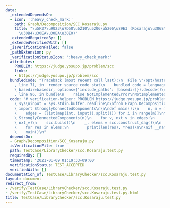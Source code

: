 ```yaml
---
data:
  _extendedDependsOn:
  - icon: ':heavy_check_mark:'
    path: Graph/Decomposition/SCC_Kosaraju.py
    title: "\u5F37\u9023\u7D50\u6210\u5206\u5206\u89E3 (Kosaraju\u306E\u30A2\u30EB\
      \u30B4\u30EA\u30BA\u30E0)"
  _extendedRequiredBy: []
  _extendedVerifiedWith: []
  _isVerificationFailed: false
  _pathExtension: py
  _verificationStatusIcon: ':heavy_check_mark:'
  attributes:
    PROBLEM: https://judge.yosupo.jp/problem/scc
    links:
    - https://judge.yosupo.jp/problem/scc
  bundledCode: "Traceback (most recent call last):\n  File \"/opt/hostedtoolcache/Python/3.10.5/x64/lib/python3.10/site-packages/onlinejudge_verify/documentation/build.py\"\
    , line 71, in _render_source_code_stat\n    bundled_code = language.bundle(stat.path,\
    \ basedir=basedir, options={'include_paths': [basedir]}).decode()\n  File \"/opt/hostedtoolcache/Python/3.10.5/x64/lib/python3.10/site-packages/onlinejudge_verify/languages/python.py\"\
    , line 96, in bundle\n    raise NotImplementedError\nNotImplementedError\n"
  code: "# verification-helper: PROBLEM https://judge.yosupo.jp/problem/scc\nimport\
    \ sys\ninput = sys.stdin.buffer.readline\n\nfrom Graph.Decomposition.SCC_Kosaraju\
    \ import StronglyConnectedComponents\n\n\ndef main():\n    n, m = map(int, input().split())\n\
    \    edges = [list(map(int, input().split())) for i in range(m)]\n\n    scc =\
    \ StronglyConnectedComponents(n)\n    for v, nxt_v in edges:\n        scc.add_edge(v,\
    \ nxt_v)\n    scc.build()\n    _, elems = scc.construct_dag()\n\n    print(len(elems))\n\
    \    for res in elems:\n        print(len(res), *res)\n\n\nif __name__ == '__main__':\n\
    \    main()\n"
  dependsOn:
  - Graph/Decomposition/SCC_Kosaraju.py
  isVerificationFile: true
  path: TestCase/LibraryChecker/scc.Kosaraju.test.py
  requiredBy: []
  timestamp: '2021-01-09 01:19:33+09:00'
  verificationStatus: TEST_ACCEPTED
  verifiedWith: []
documentation_of: TestCase/LibraryChecker/scc.Kosaraju.test.py
layout: document
redirect_from:
- /verify/TestCase/LibraryChecker/scc.Kosaraju.test.py
- /verify/TestCase/LibraryChecker/scc.Kosaraju.test.py.html
title: TestCase/LibraryChecker/scc.Kosaraju.test.py
---
```

